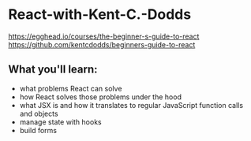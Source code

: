 # React-with-Kent-C.-Dodds

https://egghead.io/courses/the-beginner-s-guide-to-react
https://github.com/kentcdodds/beginners-guide-to-react

## What you'll learn:

- what problems React can solve
- how React solves those problems under the hood
- what JSX is and how it translates to regular JavaScript function calls and objects
- manage state with hooks
- build forms
